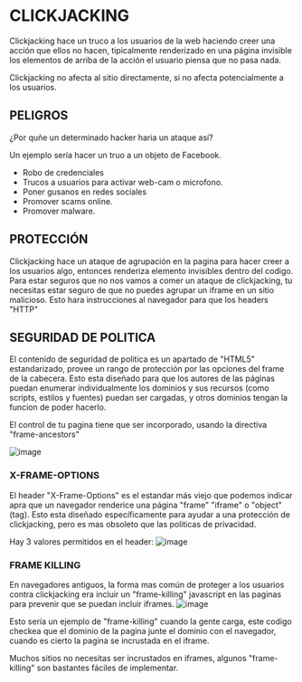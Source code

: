 # CLICKJACKING

Clickjacking hace un truco a los usuarios de la web haciendo creer una acción que ellos no hacen, tipicalmente renderizado en una página invisible los elementos de arriba de la acción el usuario piensa que no pasa nada.

Clickjacking no afecta al sitio directamente, si no afecta potencialmente a los usuarios.

## PELIGROS

¿Por quñe un determinado hacker haria un ataque así?

Un ejemplo sería hacer un truo a un objeto de Facebook.

- Robo de credenciales
- Trucos a usuarios para activar web-cam o microfono.
- Poner gusanos en redes sociales
- Promover scams online.
- Promover malware.

## PROTECCIÓN

Clickjacking hace un ataque de agrupación en la pagina para hacer creer a los usuarios algo, entonces renderiza elemento invisibles dentro del codigo. Para estar seguros que no nos vamos a comer un ataque de clickjacking, tu necesitas estar seguro de que no puedes agrupar un iframe en un sitio malicioso. Esto hara instrucciones al navegador para que los headers "HTTP"

## SEGURIDAD DE POLITICA

El contenido de seguridad de politica es un apartado de "HTML5" estandarizado, provee un rango de protección por las opciones del frame de la cabecera. Esto esta diseñado para que los autores de las páginas puedan enumerar individualmente los dominios y sus recursos (como scripts, estilos y fuentes) puedan ser cargadas, y otros dominios tengan la funcion de poder hacerlo.

El control de tu pagina tiene que ser incorporado, usando la directiva "frame-ancestors"

![image](https://github.com/pons-rgb/vuln/assets/174595469/8a9e5cb6-3ab8-4a7a-9e77-6a017162935f)

### X-FRAME-OPTIONS

El header "X-Frame-Options" es el estandar más viejo que podemos indicar apra que un navegador renderice una página "frame" "iframe" o "object" (tag). Esto esta diseñado específicamente para ayudar a una protección de clickjacking, pero es mas obsoleto que las politicas de privacidad.

Hay 3 valores permitidos en el header: 
![image](https://github.com/pons-rgb/vuln/assets/174595469/827b760a-ead0-4080-82a6-b186d67a3e8f)

### FRAME KILLING

En navegadores antiguos, la forma mas común de proteger a los usuarios contra clickjacking era incluir un "frame-killing" javascript en las paginas para prevenir que se puedan incluir iframes.
![image](https://github.com/D4l1-web/PenetrationTester-Ruta/assets/79869523/ccc85ae7-6948-41f8-b169-ff9e1517c64e)

Esto sería un ejemplo de "frame-killing" cuando la gente carga, este codigo checkea que el dominio de la pagina junte el dominio con el navegador, cuando es cierto la pagina se incrustada en el iframe.

Muchos sitios no necesitas ser incrustados en iframes, algunos "frame-killing" son bastantes fáciles de implementar.



